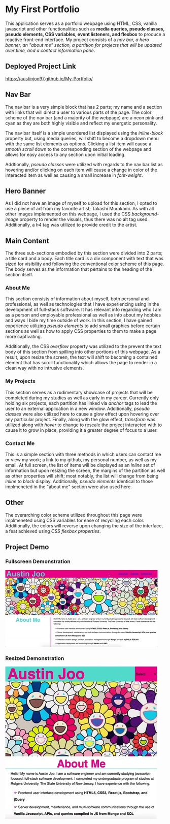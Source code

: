 # My First Portfolio

This application serves as a portfolio webpage using HTML, CSS, vanilla javascript and other functionalities such as **media queries, pseudo classes, pseudo elements, CSS variables, event listeners, and flexbox** to produce a reactive front-end interface. My project consists of a *nav bar, a hero banner, an "about me" section, a partition for projects that will be updated over time, and a contact information pane*.

## Deployed Project Link

https://austinjoo97.github.io/My-Portfolio/


## Nav Bar

The nav bar is a very simple block that has 2 parts; my name and a section with links that will direct a user to various parts of the page. The color scheme of the nav bar (and a majority of the webpage) are a neon pink and cyan as they are both highly visible and reflect my energetic personality. 

The nav bar itself is a simple unordered list displayed using the *inline-block* property but, using media queries, will shift to become a dropdown menu with the same list elements as options. Clicking a list item will cause a *smooth scroll* down to the corresponding section of the webpage and allows for easy access to any section upon initial loading.

Addtionally, *pseudo classes* were utilized with regards to the nav bar list as hovering and/or clicking on each item will cause a change in color of the interacted item as well as causing a small increase in *font-weight*.


## Hero Banner

As I did not have an image of myself to upload for this section, I opted to use a piece of art from my favorite artist; Takashi Murakami. As with all other images implemented on this webpage, I used the CSS *background-image* property to render the visuals, thus there was no alt tag used. Additionally, a *h4* tag was utilized to provide credit to the artist.

## Main Content

The three sub-sections embodied by this section were divided into 2 parts; a title card and a body. Each title card is a div component with text that was sized for visibility and following the conventional color scheme of this page. The body serves as the information that pertains to the heading of the section itself.

### About Me

This section consists of information about myself, both personal and professional, as well as technologies that I have experiencing using in the development of full-stack software. It has relevant info regarding who I am as a person and employable professional as well as info about my hobbies and ways I bide my time outside of work. In this section, I have gained experience utilizing *pseudo elements* to add small graphics before certain sections as well as how to apply CSS properties to them to make a page more captivating.

Additionally, the CSS *overflow* property was utilized to the prevent the text body of this section from spilling into other portions of this webpage. As a result, upon resize the screen, the text will shift to becoming a contained element that has scroll functionality which allows the page to render in a clean way with no intrusive elements.

### My Projects

This section serves as a rudimentary showcase of projects that will be completed during my studies as well as early in my career. Currently only holding six projects, each partition has linked via *anchor* tags to lead the user to an external application in a new window. Additionally, *pseudo classes* were also utilized here to cause a glow effect upon hovering over any particular project. Finally, along with the glow effect, *transform* was utilized along with *hover* to change to rescale the project interacted with to cause it to grow in place, providing it a greater degree of focus to a user.

### Contact Me

This is a simple section with three methods in which users can contact me or view my work; a link to my github, my personal number, as well as my email. At full screen, the list of items will be displayed as an *inline* set of information but upon resizing the screen, the margins of the partition as well as other properties will shift; most notably, the list will change from being *inline* to *block* display. Additionally, *pseudo elements* identical to those implmeneted in the "about me" section were also used here.

## Other

The overarching color scheme utilized throughout this page were implmeneted using CSS variables for ease of recycling each color. Additionally, the colors will reverse upon changing the size of the interface, a feat achieved using *CSS flexbox properties*.

## Project Demo
### Fullscreen Demonstration
![fullscreen demo](./assets/demos/fullscreenDemo.gif)

### Resized Demonstration
![resized demo](./assets/demos/resizedScreenDemo.gif)

